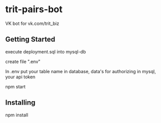 # trit-pairs-bot

VK bot for vk.com/trit_biz

## Getting Started

execute deployment.sql into mysql-db

create file ".env"

In .env put your table name in database, data's for authorizing in mysql, your api token

npm start

## Installing

npm install